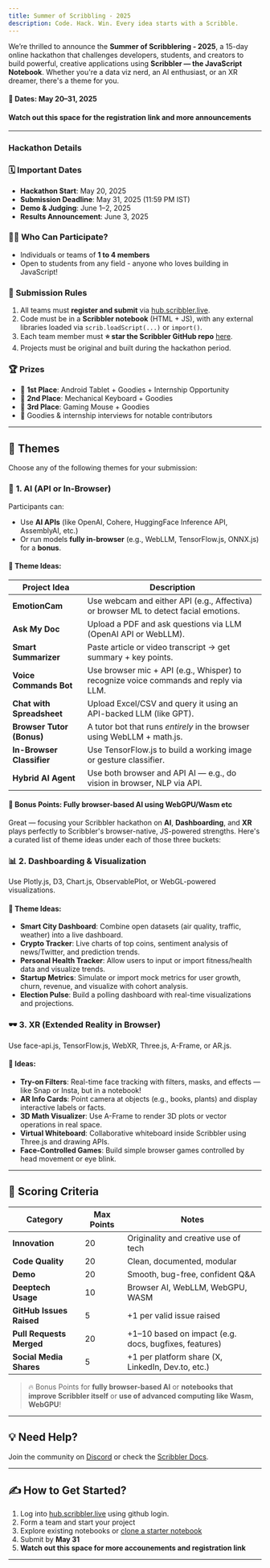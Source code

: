 ```yaml
---
title: Summer of Scribbling - 2025
description: Code. Hack. Win. Every idea starts with a Scribble.
---
```





We’re thrilled to announce the **Summer of Scribblering - 2025**, a 15-day online hackathon that challenges developers, students, and creators to build powerful, creative applications using **Scribbler — the JavaScript Notebook**. Whether you're a data viz nerd, an AI enthusiast, or an XR dreamer, there's a theme for you.

#### **🚀  Dates: May 20–31, 2025**

#### **Watch out this space for the registration link and more announcements**

---
### Hackathon Details

### 🗓️ Important Dates

* **Hackathon Start**: May 20, 2025
* **Submission Deadline**: May 31, 2025 (11:59 PM IST)
* **Demo & Judging**: June 1–2, 2025
* **Results Announcement**: June 3, 2025

### 👨‍💻 Who Can Participate?

* Individuals or teams of **1 to 4 members**
* Open to students from any field - anyone who loves building in JavaScript!

### 🧾 Submission Rules

1. All teams must **register and submit** via [hub.scribbler.live](https://hub.scribbler.live).
2. Code must be in a **Scribbler notebook** (HTML + JS), with any external libraries loaded via `scrib.loadScript(...)` or `import()`.
3. Each team member must **⭐ star the Scribbler GitHub repo** [here](https://github.com/scribbler-notebook/scribbler).
4. Projects must be original and built during the hackathon period.

### 🏆 Prizes

* 🏅 **1st Place**: Android Tablet + Goodies + Internship Opportunity
* 🥈 **2nd Place**: Mechanical Keyboard + Goodies
* 🥉 **3rd Place**: Gaming Mouse + Goodies
* 🎁 Goodies & internship interviews for notable contributors

---

## 🎯 Themes

Choose any of the following themes for your submission:

### 🧠 **1. AI (API or In-Browser)**

Participants can:

* Use **AI APIs** (like OpenAI, Cohere, HuggingFace Inference API, AssemblyAI, etc.)
* Or run models **fully in-browser** (e.g., WebLLM, TensorFlow\.js, ONNX.js) for a **bonus**.

#### 🔹 Theme Ideas:

| **Project Idea**          | **Description**                                                                      |
| ------------------------- | ------------------------------------------------------------------------------------ |
| **EmotionCam**            | Use webcam and either API (e.g., Affectiva) or browser ML to detect facial emotions. |
| **Ask My Doc**            | Upload a PDF and ask questions via LLM (OpenAI API or WebLLM).                       |
| **Smart Summarizer**      | Paste article or video transcript → get summary + key points.                        |
| **Voice Commands Bot**    | Use browser mic + API (e.g., Whisper) to recognize voice commands and reply via LLM. |
| **Chat with Spreadsheet** | Upload Excel/CSV and query it using an API-backed LLM (like GPT).                    |
| **Browser Tutor (Bonus)** | A tutor bot that runs *entirely* in the browser using WebLLM + math.js.              |
| **In-Browser Classifier** | Use TensorFlow\.js to build a working image or gesture classifier.                   |
| **Hybrid AI Agent**       | Use both browser and API AI — e.g., do vision in browser, NLP via API.               |

#### 🎁 Bonus Points: Fully browser-based AI using WebGPU/Wasm etc

Great — focusing your Scribbler hackathon on **AI**, **Dashboarding**, and **XR** plays perfectly to Scribbler's browser-native, JS-powered strengths. Here's a curated list of theme ideas under each of those three buckets:


### 📊 **2. Dashboarding & Visualization**

Use Plotly.js, D3, Chart.js, ObservablePlot, or WebGL-powered visualizations.

#### 🔹 Theme Ideas:

* **Smart City Dashboard**: Combine open datasets (air quality, traffic, weather) into a live dashboard.
* **Crypto Tracker**: Live charts of top coins, sentiment analysis of news/Twitter, and prediction trends.
* **Personal Health Tracker**: Allow users to input or import fitness/health data and visualize trends.
* **Startup Metrics**: Simulate or import mock metrics for user growth, churn, revenue, and visualize with cohort analysis.
* **Election Pulse**: Build a polling dashboard with real-time visualizations and projections.



### 🕶️ **3. XR (Extended Reality in Browser)**

Use face-api.js, TensorFlow\.js, WebXR, Three.js, A-Frame, or AR.js.

#### 🔹 Ideas:

* **Try-on Filters**: Real-time face tracking with filters, masks, and effects — like Snap or Insta, but in a notebook!
* **AR Info Cards**: Point camera at objects (e.g., books, plants) and display interactive labels or facts.
* **3D Math Visualizer**: Use A-Frame to render 3D plots or vector operations in real space.
* **Virtual Whiteboard**: Collaborative whiteboard inside Scribbler using Three.js and drawing APIs.
* **Face-Controlled Games**: Build simple browser games controlled by head movement or eye blink.




---

## 🧮 Scoring Criteria

| **Category**             | **Max Points** | **Notes**                                             |
| ------------------------ | -------------- | ----------------------------------------------------- |
| **Innovation**      | 20             | Originality and creative use of tech                  |
| **Code Quality**      | 20             | Clean, documented, modular                            |
| **Demo**         | 20             | Smooth, bug-free, confident Q\&A                      |
| **Deeptech Usage**       | 10             | Browser AI, WebLLM, WebGPU, WASM                     |
| **GitHub Issues Raised** | 5              | +1 per valid issue raised                             |
| **Pull Requests Merged** | 20             | +1–10 based on impact (e.g. docs, bugfixes, features) |
| **Social Media Shares**  | 5              | +1 per platform share (X, LinkedIn, Dev.to, etc.)     |

> 🔥 Bonus Points for **fully browser-based AI** or **notebooks that improve Scribbler itself** or **use of advanced computing like Wasm, WebGPU**!

---

## 💡 Need Help?

Join the community on [Discord](https://join.scribbler.live) or check the [Scribbler Docs](https://scribbler.live/docs).

---

## ✍️ How to Get Started?

1. Log into [hub.scribbler.live](https://hub.scribbler.live) using github login.
2. Form a team and start your project
3. Explore existing notebooks or [clone a starter notebook](https://github.com/gopi-suvanam/scribbler/tree/main/examples)
4. Submit by **May 31**
5. **Watch out this space for more accounements and registration link**

---



